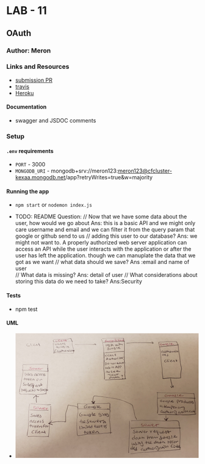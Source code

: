 # LAB - 11

## OAuth

### Author: Meron

### Links and Resources
* [submission PR](https://github.com/meron-401n14/lab-11/pull/1)
* [travis](https://www.travis-ci.com/meron-401n14/lab-11)
* [Heroku](https://lab-11app.herokuapp.com/)

#### Documentation
* swagger and JSDOC comments

### Setup
#### `.env` requirements
* `PORT` - 3000
* `MONGODB_URI` - mongodb+srv://meron123:meron123@cfcluster-kexaa.mongodb.net/app?retryWrites=true&w=majority

#### Running the app
* `npm start` or `nodemon index.js`

* TODO: README Question:
  // Now that we have some data about the user, how would we go about
  Ans: this is a basic API and we might only care username and email and we can filter it from the query param that google or github send to us
  // adding this user to our database?
  Ans: we might not want to. A properly authorized web server application can access an API while the user interacts with the application or after the user has left the application.
  though we can manuplate the data that we got as we want 
  // what data should we save?
  Ans :email and name of user  
  // What data is missing? 
  Ans: detail of user 
  // What considerations about storing this data do we need to take?
  Ans:Security
  
#### Tests
* npm test 

#### UML
* ![Google-OAuth](Google-OAuth.jpg)



